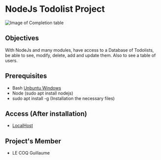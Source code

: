 # NodeJs Todolist Project
![Image of Completion table](https://i.pinimg.com/originals/53/ad/d5/53add59a2a5bb25b7df87056fc28fbac.png)

## Objectives

With NodeJs and many modules, have access to a Database of Todolists, be able to see, modify, delete, add and update them.
Also to see a table of users.

## Prerequisites

* Bash [Unbuntu Windows](https://korben.info/installer-shell-bash-linux-windows-10.html)
* Node (sudo apt install nodejs)
* sudo apt install -g (Installation the necessary files)

## Access (After installation)

* [LocalHost](http://localhost:8080/todos/)

## Project's Member

* LE COQ Guillaume